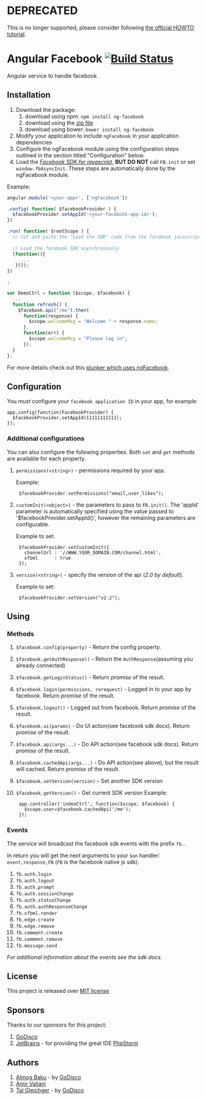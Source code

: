 # DEPRECATED
This is no longer supported, please consider following [the official HOWTO tutorial](https://developers.facebook.com/docs/javascript/howto/angularjs/).

Angular Facebook [![Build Status](https://travis-ci.org/GoDisco/ngFacebook.svg?branch=master)](https://travis-ci.org/GoDisco/ngFacebook)
==================
Angular service to handle facebook

Installation
------------
1. Download the package:
   1. download using npm: `npm install ng-facebook`
   1. download using the [zip file](https://github.com/GoDisco/ngFacebook/archive/master.zip)
   1. download using bower: `bower install ng-facebook`
1. Modify your application to include `ngFacebook` in your application dependencies
1. Configure the ngFacebook module using the configuration steps outlined in the section titled "Configuration" below.
1. Load the [*Facebook SDK for javascript*](https://developers.facebook.com/docs/reference/javascript/), **BUT DO NOT** call `FB.init` or set `window.fbAsyncInit`. These steps are automatically done by the ngFacebook module.

Example:

```javascript
angular.module('<your-app>', ['ngFacebook'])

.config( function( $facebookProvider ) {
  $facebookProvider.setAppId('<your-facebook-app-id>');
})

.run( function( $rootScope ) {
  // Cut and paste the "Load the SDK" code from the facebook javascript sdk page.
  
  // Load the facebook SDK asynchronously
  (function(){
     ...
   }());
})

;

var DemoCtrl = function ($scope, $facebook) {
  ...
  function refresh() {
    $facebook.api("/me").then( 
      function(response) {
        $scope.welcomeMsg = "Welcome " + response.name;
      },
      function(err) {
        $scope.welcomeMsg = "Please log in";
      });
  }
};

```

For more details check out this [plunker which uses ngFacebook](http://plnkr.co/edit/HcYBFKbqFcgQGhyCGQMw?p=preview).

Configuration
-----
You *must* configure your `facebook application ID` in your app, for example:

    app.config(function(FacebookProvider) {
      $facebookProvider.setAppId(11111111111);
    });

### Additional configurations
You can also configure the following properties. Both `set` and `get` methods are available for each property.


1. `permissions(<string>)` - permissions required by your app.

    Example:

        $facebookProvider.setPermissions("email,user_likes");

1. `customInit(<object>)` - the parameters to pass to `FB.init()`. The 'appId' parameter is automatically specified using the value passed to '$facebookProvider.setAppId()', however the remaining parameters are configurable.

    Example to set:

        $facebookProvider.setCustomInit({
          channelUrl : '//WWW.YOUR_DOMAIN.COM/channel.html',
          xfbml      : true
        });
        
1. `version(<string>)` - specify the version of the api (_2.0 by default_).

    Example to set:

        $facebookProvider.setVersion("v2.2");


Using
-----
### Methods
1. `$facebook.config(property)`   - Return the config property.
1. `$facebook.getAuthResponse()`  - Return the `AuthResponse`(assuming you already connected)
1. `$facebook.getLoginStatus()`   - Return *promise* of the result.
1. `$facebook.login(permissions, rerequest)`   - Logged in to your app by facebook. Return *promise* of the result.
1. `$facebook.logout()`   - Logged out from facebook. Return *promise* of the result.
1. `$facebook.ui(params)`   - Do UI action(see facebook sdk docs). Return *promise* of the result.
1. `$facebook.api(args...)`   - Do API action(see facebook sdk docs). Return *promise* of the result.
1. `$facebook.cachedApi(args...)`   - Do API action(see above), but the result will cached. Return *promise* of the result.
1. `$facebook.setVersion(version)` - Set another SDK version
1. `$facebook.getVersion()` - Get current SDK version
    Example:

        app.controller('indexCtrl', function($scope, $facebook) {
          $scope.user=$facebook.cachedApi('/me');
        });

### Events
The service will broadcast the facebook sdk events with the prefix `fb.`.

In return you will get the next arguments to your `$on` handler: `event,response,FB` (`FB` is the facebook native js sdk).

1. `fb.auth.login`
1. `fb.auth.logout`
1. `fb.auth.prompt`
1. `fb.auth.sessionChange`
1. `fb.auth.statusChange`
1. `fb.auth.authResponseChange`
1. `fb.xfbml.render`
1. `fb.edge.create`
1. `fb.edge.remove`
1. `fb.comment.create`
1. `fb.comment.remove`
1. `fb.message.send`

*For additional information about the events see the sdk docs.*

License
--------
This project is released over [MIT license](http://opensource.org/licenses/MIT "MIT License")


Sponsors
------
Thanks to our sponsors for this project:

1. [GoDisco](http://www.godisco.net)
1. [JetBrains](http://www.jetbrains.com/) - for providing the great IDE [PhpStorm](http://www.jetbrains.com/phpstorm/)


Authors
-------

1. [Almog Baku](http://www.AlmogBaku.com "AlmogBaku") - by [GoDisco](http://www.godisco.net)
1. [Amir Valiani](https://github.com/avaliani "Avaliani")
1. [Tal Gleichger](http://gleichger.com/ "talgleichger") - by [GoDisco](http://www.godisco.net)

